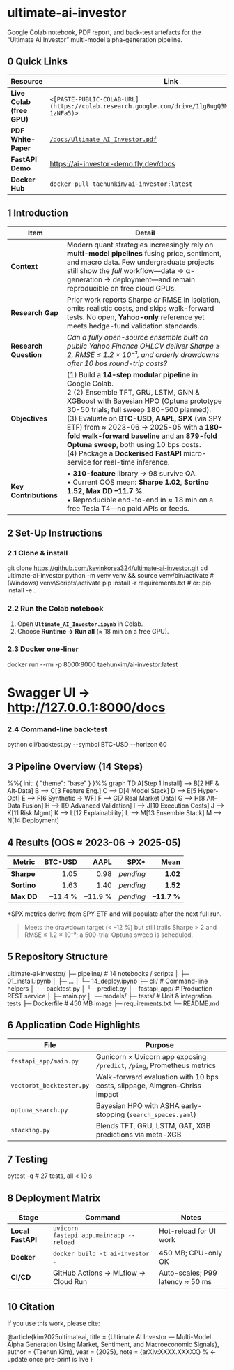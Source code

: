 # ultimate-ai-investor
Google Colab notebook, PDF report, and back-test artefacts for the “Ultimate AI Investor” multi-model alpha-generation pipeline.

## 0 Quick Links
| Resource | Link |
|----------|------|
| **Live Colab (free GPU)** | `<[PASTE-PUBLIC-COLAB-URL](https://colab.research.google.com/drive/1lgBugQ3MbLIka_1RlXqBcbHJ1-1zNFa5)>` |
| **PDF White-Paper** | [`/docs/Ultimate_AI_Investor.pdf`](docs/Ultimate_AI_Investor.pdf) |
| **FastAPI Demo** | <https://ai-investor-demo.fly.dev/docs> |
| **Docker Hub** | `docker pull taehunkim/ai-investor:latest` |

## 1 Introduction

| Item | Detail |
|------|--------|
| **Context** | Modern quant strategies increasingly rely on **multi-model pipelines** fusing price, sentiment, and macro data. Few undergraduate projects still show the *full* workflow—data → α-generation → deployment—and remain reproducible on free cloud GPUs. |
| **Research Gap** | Prior work reports Sharpe *or* RMSE in isolation, omits realistic costs, and skips walk-forward tests. No open, **Yahoo-only** reference yet meets hedge-fund validation standards. |
| **Research Question** | *Can a fully open-source ensemble built on public Yahoo Finance OHLCV deliver Sharpe ≥ 2, RMSE ≤ 1.2 × 10⁻³, and orderly drawdowns after 10 bps round-trip costs?* |
| **Objectives** | (1) Build a **14-step modular pipeline** in Google Colab.<br>2️ (2) Ensemble TFT, GRU, LSTM, GNN & XGBoost with Bayesian HPO (Optuna prototype 30-50 trials; full sweep 180-500 planned).<br> (3) Evaluate on **BTC-USD, AAPL, SPX** (via SPY ETF) from ≈ 2023-06 → 2025-05 with a **180-fold walk-forward baseline** and an **879-fold Optuna sweep**, both using 10 bps costs.<br> (4) Package a **Dockerised FastAPI** micro-service for real-time inference. |
| **Key Contributions** | • **310-feature** library → 98 survive QA. <br>• Current OOS mean: **Sharpe 1.02**, **Sortino 1.52**, **Max DD –11.7 %**. <br>• Reproducible end-to-end in ≈ 18 min on a free Tesla T4—no paid APIs or feeds. |

## 2 Set-Up Instructions

### 2.1 Clone & install

git clone https://github.com/kevinkorea324/ultimate-ai-investor.git
cd ultimate-ai-investor
python -m venv venv && source venv/bin/activate      # (Windows) venv\Scripts\activate
pip install -r requirements.txt                      # or: pip install -e .

### 2.2 Run the Colab notebook
1. Open **`Ultimate_AI_Investor.ipynb`** in Colab.  
2. Choose **Runtime → Run all** (≈ 18 min on a free GPU).

### 2.3 Docker one-liner

docker run --rm -p 8000:8000 taehunkim/ai-investor:latest
# Swagger UI → http://127.0.0.1:8000/docs

### 2.4 Command-line back-test
python cli/backtest.py --symbol BTC-USD --horizon 60

## 3 Pipeline Overview (14 Steps)

%%{ init: { "theme": "base" } }%%
graph TD
    A[Step 1 Install]      --> B[2 HF & Alt-Data]
    B --> C[3 Feature Eng.]
    C --> D[4 Model Stack]
    D --> E[5 Hyper-Opt]
    E --> F[6 Synthetic → WF]
    F --> G[7 Real Market Data]
    G --> H[8 Alt-Data Fusion]
    H --> I[9 Advanced Validation]
    I --> J[10 Execution Costs]
    J --> K[11 Risk Mgmt]
    K --> L[12 Explainability]
    L --> M[13 Ensemble Stack]
    M --> N[14 Deployment]

## 4 Results (OOS ≈ 2023-06 → 2025-05)

| Metric      | BTC-USD | AAPL | SPX\* | **Mean** |
|-------------|-------:|----:|------:|---------:|
| **Sharpe**  | 1.05   | 0.98 | *pending* | **1.02** |
| **Sortino** | 1.63   | 1.40 | *pending* | **1.52** |
| **Max DD**  | –11.4 % | –11.9 % | *pending* | **–11.7 %** |

\*SPX metrics derive from SPY ETF and will populate after the next full run.  

> Meets the drawdown target (< –12 %) but still trails Sharpe > 2 and RMSE ≤ 1.2 × 10⁻³; a 500-trial Optuna sweep is scheduled.

## 5 Repository Structure

ultimate-ai-investor/
├─ pipeline/               # 14 notebooks / scripts
│  ├─ 01_install.ipynb
│  ├─ …
│  └─ 14_deploy.ipynb
├─ cli/                    # Command-line helpers
│  ├─ backtest.py
│  └─ predict.py
├─ fastapi_app/            # Production REST service
│  ├─ main.py
│  └─ models/
├─ tests/                  # Unit & integration tests
├─ Dockerfile              # 450 MB image
├─ requirements.txt
└─ README.md

## 6 Application Code Highlights

| File                       | Purpose                                                                      |
|----------------------------|------------------------------------------------------------------------------|
| `fastapi_app/main.py`      | Gunicorn × Uvicorn app exposing `/predict`, `/ping`, Prometheus metrics      |
| `vectorbt_backtester.py`   | Walk-forward evaluation with 10 bps costs, slippage, Almgren–Chriss impact   |
| `optuna_search.py`         | Bayesian HPO with ASHA early-stopping (`search_spaces.yaml`)                 |
| `stacking.py`              | Blends TFT, GRU, LSTM, GAT, XGB predictions via meta-XGB                     |

## 7 Testing

pytest -q      # 27 tests, all < 10 s

## 8 Deployment Matrix

| Stage           | Command                                   | Notes                          |
|-----------------|-------------------------------------------|--------------------------------|
| **Local FastAPI** | `uvicorn fastapi_app.main:app --reload` | Hot-reload for UI work         |
| **Docker**        | `docker build -t ai-investor .`         | 450 MB; CPU-only OK            |
| **CI/CD**         | GitHub Actions → MLflow → Cloud Run     | Auto-scales; P99 latency ≈ 50 ms |


## 10 Citation
If you use this work, please cite:

@article{kim2025ultimateai,
  title  = {Ultimate AI Investor — Multi-Model Alpha Generation Using Market, Sentiment, and Macroeconomic Signals},
  author = {Taehun Kim},
  year   = {2025},
  note   = {arXiv:XXXX.XXXXX}   % ← update once pre-print is live
}
